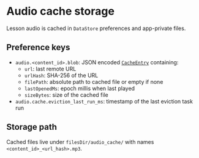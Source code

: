 # Audio cache storage

Lesson audio is cached in `DataStore` preferences and app-private files.

## Preference keys
- `audio.<content_id>.blob`: JSON encoded [`CacheEntry`](../../app/src/main/kotlin/com/d4rk/englishwithlidia/plus/core/data/audio/AudioCacheManager.kt) containing:
  - `url`: last remote URL
  - `urlHash`: SHA-256 of the URL
  - `filePath`: absolute path to cached file or empty if none
  - `lastOpenedMs`: epoch millis when last played
  - `sizeBytes`: size of the cached file
- `audio.cache.eviction_last_run_ms`: timestamp of the last eviction task run

## Storage path
Cached files live under `filesDir/audio_cache/` with names
`<content_id>_<url_hash>.mp3`.
